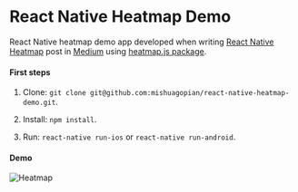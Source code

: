 React Native Heatmap Demo
=====================

React Native heatmap demo app developed when writing [React Native Heatmap](https://medium.com/wolox-driving-innovation/react-native-heatmap-cc29181e6276) post in [Medium](https://medium.com/) using [heatmap.js package](https://www.patrick-wied.at/static/heatmapjs).

#### First steps

1. Clone: `git clone git@github.com:mishuagopian/react-native-heatmap-demo.git`.

2. Install: `npm install`.

3. Run: `react-native run-ios` or `react-native run-android`.

#### Demo

![Heatmap](https://cloud.githubusercontent.com/assets/9448790/20366800/7484c98c-ac2b-11e6-8b4e-3a161c423235.gif)
